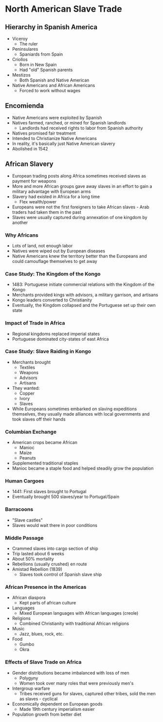 # North American Slave Trade

## Hierarchy in Spanish America

* Viceroy
  * The ruler
* Peninsulares
  * Spaniards from Spain
* Criollos
  * Born in New Spain
  * Had "old" Spanish parents
* Mestizos
  * Both Spanish and Native American
* Native Americans and African Americans
  * Forced to work without wages

## Encomienda

* Native Americans were exploited by Spanish
* Natives farmed, ranched, or mined for Spanish landlords
  * Landlords had received rights to labor from Spanish authority
* Natives promised fair treatment
* Intended to Christianize Native Americans
* In reality, it's basically just Native American slavery
* Abolished in 1542

## African Slavery

* European trading posts along Africa sometimes received slaves as payment for weapons
* More and more African groups gave away slaves in an effort to gain a military advantage with European arms
* Slavery had existed in Africa for a long time
  * Flex wealth/power
* Europeans were not the first foreigners to take African slaves - Arab traders had taken them in the past
* Slaves were usually captured during annexation of one kingdom by another

### Why Africans

* Lots of land, not enough labor
* Natives were wiped out by European diseases
* Native Americans knew the territory better than the Europeans and could camouflage themselves to get away

### Case Study: The Kingdom of the Kongo

* 1483: Portuguese initiate commercial relations with the Kingdom of the Kongo
* Merchants provided kings with advisors, a military garrison, and artisans
* Kongo leaders converted to Christianity
* Eventually, the Kingdom collapsed and the Portuguese set up their own state

### Impact of Trade in Africa

* Regional kingdoms replaced imperial states
* Portuguese dominated city-states of east Africa

### Case Study: Slave Raiding in Kongo

* Merchants brought
  * Textiles
  * Weapons
  * Advisors
  * Artisans
* They wanted:
  * Copper
  * Ivory
  * Slaves
* While Europeans sometimes embarked on slaving expeditions themselves, they usually made alliances with local governments and took slaves off their hands

### Columbian Exchange

* American crops became African
  * Manioc
  * Maize
  * Peanuts
* Supplemented traditional staples
* Manioc became a staple food and helped steadily grow the population

### Human Cargoes

* 1441: First slaves brought to Portugal
* Eventually brought 500 slaves/year to Portugal/Spain

### Barracoons

* "Slave castles"
* Slaves would wait there in poor conditions

### Middle Passage

* Crammed slaves into cargo section of ship
* Trip lasted about 6 weeks
* About 50% mortality
* Rebellions (usually crushed) en route
* Amistad Rebellion (1839)
  * Slaves took control of Spanish slave ship

### African Presence in the Americas

* African diaspora
  * Kept parts of african culture
* Languages
  * Mixed European languages with African languages (creole)
* Religions
  * Combined Christianity with traditional African religions
* Music
  * Jazz, blues, rock, etc.
* Food
  * Gumbo
  * Okra

### Effects of Slave Trade on Africa

* Gender distributions became imbalanced with loss of men
  * Polygyny
  * Women took over many roles that were previously men's
* Intergroup warfare
  * Tribes received guns for slaves, captured other tribes, sold the men as slaves - cyclical
* Economically dependent on European goods
  * Made 19th century imperialism easier
* Population growth from better diet
